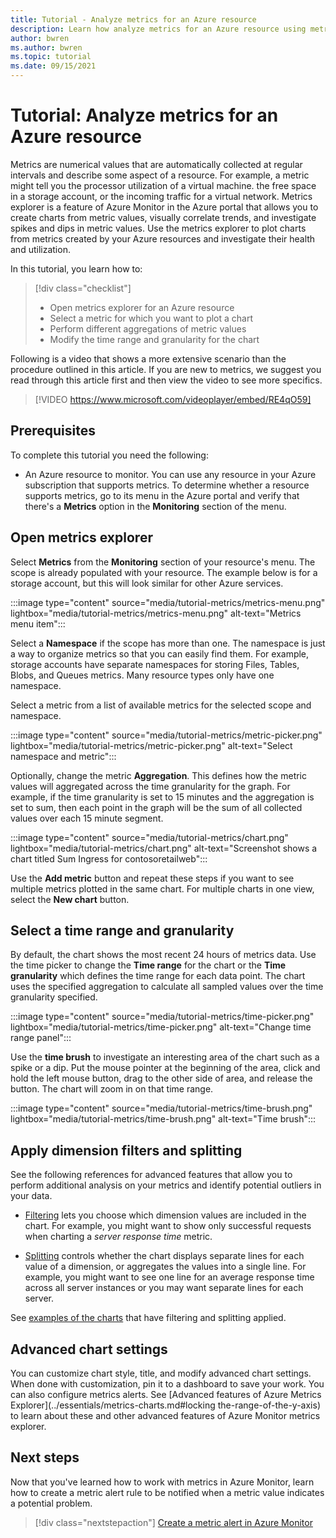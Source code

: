 ```yaml
---
title: Tutorial - Analyze metrics for an Azure resource
description: Learn how analyze metrics for an Azure resource using metrics explorer in Azure Monitor
author: bwren
ms.author: bwren
ms.topic: tutorial
ms.date: 09/15/2021
---
```


# Tutorial: Analyze metrics for an Azure resource
Metrics are numerical values that are automatically collected at regular intervals and describe some aspect of a resource. For example, a metric might tell you the processor utilization of a virtual machine. the free space in a storage account, or the incoming traffic for a virtual network. Metrics explorer is a feature of Azure Monitor in the Azure portal that allows you to create charts from metric values, visually correlate trends, and investigate spikes and dips in metric values. Use the metrics explorer to plot charts from metrics created by your Azure resources and investigate their health and utilization. 

In this tutorial, you learn how to:

> [!div class="checklist"]
> * Open metrics explorer for an Azure resource
> * Select a metric for which you want to plot a chart
> * Perform different aggregations of metric values
> * Modify the time range and granularity for the chart


Following is a video that shows a more extensive scenario than the procedure outlined in this article. If you are new to metrics, we suggest you read through this article first and then view the video to see more specifics. 

> [!VIDEO https://www.microsoft.com/videoplayer/embed/RE4qO59]

## Prerequisites
To complete this tutorial you need the following: 

- An Azure resource to monitor. You can use any resource in your Azure subscription that supports metrics. To determine whether a resource supports metrics, go to its menu in the Azure portal and verify that there's a **Metrics** option in the **Monitoring** section of the menu.


## Open metrics explorer 
Select **Metrics** from the **Monitoring** section of your resource's menu. The scope is already populated with your resource. The example below is for a storage account, but this will look similar for other Azure services.

:::image type="content" source="media/tutorial-metrics/metrics-menu.png" lightbox="media/tutorial-metrics/metrics-menu.png" alt-text="Metrics menu item":::

Select a **Namespace** if the scope has more than one. The namespace is just a way to organize metrics so that you can easily find them. For example, storage accounts have separate namespaces for storing Files, Tables, Blobs, and Queues metrics. Many resource types only have one namespace.

Select a metric from a list of available metrics for the selected scope and namespace.

:::image type="content" source="media/tutorial-metrics/metric-picker.png" lightbox="media/tutorial-metrics/metric-picker.png" alt-text="Select namespace and metric":::

Optionally, change the metric **Aggregation**. This defines how the metric values will aggregated across the time granularity for the graph. For example, if the time granularity is set to 15 minutes and the aggregation is set to sum, then each point in the graph will be the sum of all collected values over each 15 minute segment.

:::image type="content" source="media/tutorial-metrics/chart.png" lightbox="media/tutorial-metrics/chart.png" alt-text="Screenshot shows a chart titled Sum Ingress for contosoretailweb":::


Use the **Add metric** button and repeat these steps if you want to see multiple metrics plotted in the same chart. For multiple charts in one view, select the **New chart** button.

## Select a time range and granularity

By default, the chart shows the most recent 24 hours of metrics data. Use the time picker to change the **Time range** for the chart or the **Time granularity** which defines the time range for each data point. The chart uses the specified aggregation to calculate all sampled values over the time granularity specified.

:::image type="content" source="media/tutorial-metrics/time-picker.png" lightbox="media/tutorial-metrics/time-picker.png" alt-text="Change time range panel":::

Use the **time brush** to investigate an interesting area of the chart such as a spike or a dip. Put the mouse pointer at the beginning of the area, click and hold the left mouse button, drag to the other side of area, and release the button. The chart will zoom in on that time range. 

:::image type="content" source="media/tutorial-metrics/time-brush.png" lightbox="media/tutorial-metrics/time-brush.png" alt-text="Time brush":::

## Apply dimension filters and splitting
See the following references for advanced features that allow you to perform additional analysis on your metrics and identify potential outliers in your data.

- [Filtering](../essentials/metrics-charts.md#filters) lets you choose which dimension values are included in the chart. For example, you might want to show only successful requests when charting a *server response time* metric. 

- [Splitting](../essentials/metrics-charts.md#apply-splitting) controls whether the chart displays separate lines for each value of a dimension, or aggregates the values into a single line. For example, you might want to see one line for an average response time across all server instances or you may want separate lines for each server. 

See [examples of the charts](../essentials/metric-chart-samples.md) that have filtering and splitting applied.

## Advanced chart settings

You can customize chart style, title, and modify advanced chart settings. When done with customization, pin it to a dashboard to save your work. You can also configure metrics alerts. See [Advanced features of Azure Metrics Explorer](../essentials/metrics-charts.md#locking the-range-of-the-y-axis) to learn about these and other advanced features of Azure Monitor metrics explorer.


## Next steps
Now that you've learned how to work with metrics in Azure Monitor, learn how to create a metric alert rule to be notified when a metric value indicates a potential problem.

> [!div class="nextstepaction"]
> [Create a metric alert in Azure Monitor](../alerts/tutorial-metric-alert.md)

